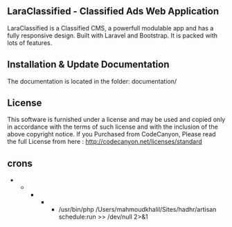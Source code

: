 ## LaraClassified - Classified Ads Web Application

LaraClassified is a Classified CMS, a powerfull modulable app and has a fully responsive design. Built with Laravel and Bootstrap. It is packed with lots of features.


## Installation & Update Documentation

The documentation is located in the folder: documentation/


## License

This software is furnished under a license and may be used and copied only in accordance with the terms of such license and with the inclusion of the above copyright notice. If you Purchased from CodeCanyon, Please read the full License from here : http://codecanyon.net/licenses/standard


## crons

* * * * * /usr/bin/php /Users/mahmoudkhalil/Sites/hadhr/artisan schedule:run >> /dev/null 2>&1
